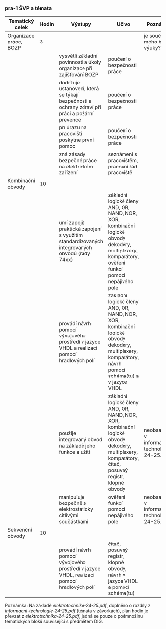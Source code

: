 ### pra-1 ŠVP a témata

| Tematický celek        | Hodin | Výstupy                                                      | Učivo                                                        | Poznámka                                        |
| ---------------------- | ----- | ------------------------------------------------------------ | ------------------------------------------------------------ | ----------------------------------------------- |
| Organizace práce, BOZP | 3     |                                                              |                                                              | je součástí mého bloku výuky?                   |
|                        |       | vysvětlí základní povinnosti a úkoly organizace při zajišťování BOZP | poučení o bezpečnosti práce                                  |                                                 |
|                        |       | dodržuje ustanovení, která se týkají bezpečnosti a ochrany zdraví při práci a požární prevence | poučení o bezpečnosti práce                                  |                                                 |
|                        |       | při úrazu na pracovišti poskytne první pomoc                 | poučení o bezpečnosti práce                                  |                                                 |
|                        |       | zná zásady bezpečné práce na elektrickém zařízení            | seznámení s pracovištěm, pracovní řád pracoviště             |                                                 |
| Kombinační obvody      | 10    |                                                              |                                                              |                                                 |
|                        |       | umí zapojit praktická zapojení s využitím standardizovaných integrovaných obvodů (řady 74xx) | základní logické členy AND, OR, NAND, NOR, XOR, kombinační logické obvody dekodéry, multiplexery, komparátory, ověření funkcí pomocí nepájivého pole |                                                 |
|                        |       | provádí návrh pomocí vývojového prostředí v jazyce VHDL a realizaci pomocí hradlových polí | základní logické členy AND, OR, NAND, NOR, XOR, kombinační logické obvody dekodéry, multiplexery, komparátory, návrh pomocí schéma(tu) a v jazyce VHDL |                                                 |
|                        |       | použije integrovaný obvod na základě jeho funkce a užití     | základní logické členy AND, OR, NAND, NOR, XOR, kombinační logické obvody dekodéry, multiplexery, komparátory, čítač, posuvný registr, klopné obvody | neobsaženo v  informacni-technologie-24-25.pdf? |
|                        |       | manipuluje bezpečně s elektrostaticky citlivými součástkami  | ověření funkcí pomocí nepájivého pole                        | neobsaženo v  informacni-technologie-24-25.pdf? |
| Sekvenční obvody       | 20    |                                                              |                                                              |                                                 |
|                        |       | provádí návrh pomocí vývojového prostředí v jazyce VHDL, realizaci pomocí hradlových polí | čítač, posuvný registr, klopné obvody, návrh v jazyce VHDL a pomocí schéma(tu) |                                                 |

Poznámka: Na základě *elektrotechnika-24-25.pdf*, doplněno o rozdíly z *informacni-technologie-24-25.pdf* (témata v závorkách), plán hodin je převzat z *elektrotechnika-24-25.pdf*, jedná se pouze o podmnožinu tematických bloků související s předmětem DIG.